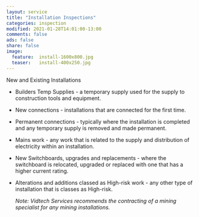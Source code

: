 ```yaml
---
layout: service
title: "Installation Inspections"
categories: inspection
modified: 2021-01-28T14:01:00-13:00
comments: false
ads: false
share: false
image:
  feature:  install-1600x800.jpg
  teaser:   install-400x250.jpg
---
```

New and Existing Installations

 - Builders Temp Supplies - a temporary supply used for the supply to construction tools and equipment.

 - New connections - installations that are connected for the first time.

 - Permanent connections - typically where the installation is completed and any temporary supply is removed and made permanent.

 - Mains work - any work that is related to the supply and distribution of electricity within an installation.

 - New Switchboards, upgrades and replacements - where the switchboard is relocated, upgraded or replaced with one that has a higher current rating.

 - Alterations and additions classed as High-risk work - any other type of installation that is classes as High-risk.  


   *Note: Vidtech Services recommends the contracting of a mining specialist for any mining installations.*
